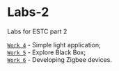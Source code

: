 # Labs-2
Labs for ESTC part 2

 [`Work 4`](./w4/) - Simple light application;  
 [`Work 5`](./w5/) - Explore Black Box;  
 [`Work 6`](./w6/) - Developing Zigbee devices.
